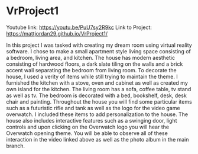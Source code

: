 # VrProject1
Youtube link: https://youtu.be/PuU7sy2R9kc
Link to Project: https://mattjordan29.github.io/VrProject1/

In this project I was tasked with creating my dream room using virtual reality software. I chose to make a small apartment style living space consisting of a bedroom, living area, and kitchen. The house has modern aesthetic consisting of hardwood floors, a dark slate tiling on the walls and a brick accent wall separating the bedroom from living room. To decorate the house, I used a verity of items while still trying to maintain the theme. I furnished the kitchen with a stove, oven and cabinet as well as created my own island for the kitchen. The living room has a sofa, coffee table, tv stand as well as tv. The bedroom is decorated with a bed, bookshelf, desk, desk chair and painting. Throughout the house you will find some particular items such as a futuristic rifle and tank as well as the logo for the video game overwatch. I included these items to add personalization to the house. The house also includes interactive features such as a swinging door, light controls and upon clicking on the Overwatch logo you will hear the Overwatch opening theme. You will be able to observe all of these interaction in the video linked above as well as the photo album in the main branch.  
